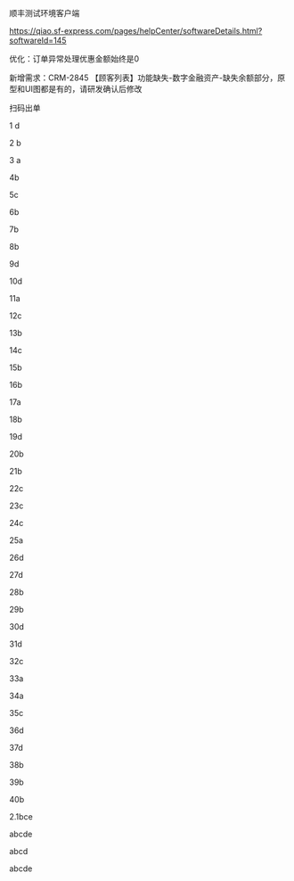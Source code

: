 顺丰测试环境客户端

https://qiao.sf-express.com/pages/helpCenter/softwareDetails.html?softwareId=145









优化：订单异常处理优惠金额始终是0

新增需求：CRM-2845 【顾客列表】功能缺失-数字金融资产-缺失余额部分，原型和UI图都是有的，请研发确认后修改





扫码出单























1 d

2 b

3 a

4b 

5c

6b

7b

8b

9d

10d

11a

12c

13b

14c

15b

16b

17a

18b

19d

20b

21b

22c

23c

24c

25a

26d

27d

28b

29b

30d

31d

32c

33a

34a

35c

36d

37d

38b

39b

40b

2.1bce

abcde

abcd

abcde



































